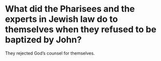 # What did the Pharisees and the experts in Jewish law do to themselves when they refused to be baptized by John?

They rejected God’s counsel for themselves.
